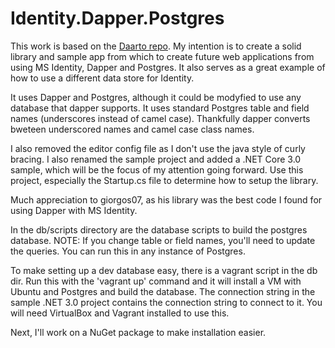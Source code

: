 # Identity.Dapper.Postgres

This work is based on the [Daarto repo](https://github.com/giorgos07/Daarto). My intention is to create a solid library and sample app from which to create future web applications from using MS Identity, Dapper and Postgres.  It also serves as a great example of how to use a different data store for Identity.

It uses Dapper and Postgres, although it could be modyfied to use any database that dapper supports.  It uses standard Postgres table and field names (underscores instead of camel case).   Thankfully dapper converts bweteen underscored names and camel case class names.

I also removed the editor config file as I don't use the java style of curly bracing.  I also renamed the sample project and added a .NET Core 3.0 sample, which will be the focus of my attention going forward.  Use this project, especially the Startup.cs file to determine how to setup the library.

Much appreciation to giorgos07, as his library was the best code I found for using Dapper with MS Identity.

In the db/scripts directory are the database scripts to build the postgres database.  NOTE: If you change table or field names, you'll need to update the queries.  You can run this in any instance of Postgres.  

To make setting up a dev database easy, there is a vagrant script in the db dir.  Run this with the 'vagrant up' command and it will install a VM with Ubuntu and Postgres and build the database.  The connection string in the sample .NET 3.0 project contains the connection string to connect to it.  You will need VirtualBox and Vagrant installed to use this. 

Next, I'll work on a NuGet package to make installation easier.
